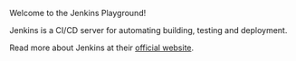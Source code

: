 Welcome to the Jenkins Playground!

Jenkins is a CI/CD server for automating building, testing and deployment.

Read more about Jenkins at their [official website](https://jenkins.io).